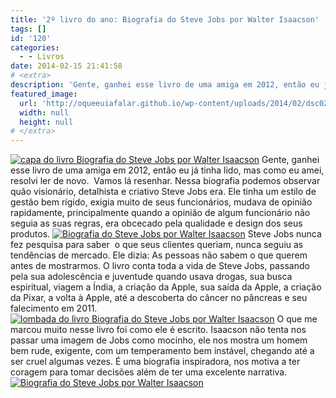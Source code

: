 ```yaml
---
title: '2º livro do ano: Biografia do Steve Jobs por Walter Isaacson'
tags: []
id: '120'
categories:
  - - Livros
date: 2014-02-15 21:41:58
# <extra>
description: 'Gente, ganhei esse livro de uma amiga em 2012, então eu já tinha lido, mas como eu amei, resolvi ler de novo.  Vamos lá resenhar. Nessa biografia podemos observar quão visionário, detalhista e criativo Steve Jobs era. Ele tinha um estilo de gestão bem rígido, exigia muito de seus funcionários, mudava de opinião rapidamente, principalmente quando a opinião de algum funcionário não seguia as suas regras, era obcecado pela qualidade e design dos seus produtos. Steve Jobs nunca fez pesquisa para saber  o que seus clientes queriam, nunca seguiu as tendências de mercado. Ele dizia: As pessoas não sabem o que querem antes de mostrarmos. O livro conta toda a vida de Steve Jobs, passando pela sua adolescência e juventude quando usava drogas, sua busca espiritual, viagem a Índia, a criação da Apple, sua saída da Apple, a criação da &hellip;'
featured_image: 
  url: 'http://oqueeuiafalar.github.io/wp-content/uploads/2014/02/dsc021081.jpg?w=487'
  width: null
  height: null
# </extra>
---
```


[![capa do livro Biografia do Steve Jobs por Walter Isaacson](http://162.243.62.160/wp-content/uploads/2014/02/dsc021081.jpg?w=487)](http://162.243.62.160/wp-content/uploads/2014/02/dsc021081.jpg) Gente, ganhei esse livro de uma amiga em 2012, então eu já tinha lido, mas como eu amei, resolvi ler de novo.  Vamos lá resenhar. Nessa biografia podemos observar quão visionário, detalhista e criativo Steve Jobs era. Ele tinha um estilo de gestão bem rígido, exigia muito de seus funcionários, mudava de opinião rapidamente, principalmente quando a opinião de algum funcionário não seguia as suas regras, era obcecado pela qualidade e design dos seus produtos. [![Biografia do Steve Jobs por Walter Isaacson](http://162.243.62.160/wp-content/uploads/2014/02/dsc02102.jpg?w=487)](http://162.243.62.160/wp-content/uploads/2014/02/dsc02102.jpg) Steve Jobs nunca fez pesquisa para saber  o que seus clientes queriam, nunca seguiu as tendências de mercado. Ele dizia: As pessoas não sabem o que querem antes de mostrarmos. O livro conta toda a vida de Steve Jobs, passando pela sua adolescência e juventude quando usava drogas, sua busca espiritual, viagem a Índia, a criação da Apple, sua saída da Apple, a criação da Pixar, a volta à Apple, até a descoberta do câncer no pâncreas e seu falecimento em 2011. [![lombada do livro  Biografia do Steve Jobs por Walter Isaacson](http://162.243.62.160/wp-content/uploads/2014/02/dsc02076.jpg?w=487)](http://162.243.62.160/wp-content/uploads/2014/02/dsc02076.jpg) O que me marcou muito nesse livro foi como ele é escrito. Isaacson não tenta nos passar uma imagem de Jobs como mocinho, ele nos mostra um homem bem rude, exigente, com um temperamento bem instável, chegando até a ser cruel algumas vezes. É uma biografia inspiradora, nos motiva a ter coragem para tomar decisões além de ter uma excelente narrativa. [![Biografia do Steve Jobs por Walter Isaacson](http://162.243.62.160/wp-content/uploads/2014/02/dsc02115.jpg?w=441)](http://162.243.62.160/wp-content/uploads/2014/02/dsc02115.jpg)
